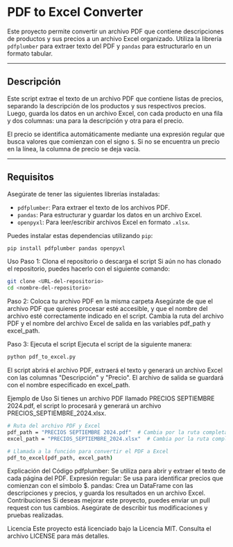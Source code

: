 # PDF to Excel Converter

Este proyecto permite convertir un archivo PDF que contiene descripciones de productos y sus precios a un archivo Excel organizado. Utiliza la librería `pdfplumber` para extraer texto del PDF y `pandas` para estructurarlo en un formato tabular.

---

## Descripción

Este script extrae el texto de un archivo PDF que contiene listas de precios, separando la descripción de los productos y sus respectivos precios. Luego, guarda los datos en un archivo Excel, con cada producto en una fila y dos columnas: una para la descripción y otra para el precio.

El precio se identifica automáticamente mediante una expresión regular que busca valores que comienzan con el signo `$`. Si no se encuentra un precio en la línea, la columna de precio se deja vacía.

---

## Requisitos

Asegúrate de tener las siguientes librerías instaladas:

- `pdfplumber`: Para extraer el texto de los archivos PDF.
- `pandas`: Para estructurar y guardar los datos en un archivo Excel.
- `openpyxl`: Para leer/escribir archivos Excel en formato `.xlsx`.

Puedes instalar estas dependencias utilizando `pip`:

```bash
pip install pdfplumber pandas openpyxl
```

Uso
Paso 1: Clona el repositorio o descarga el script
Si aún no has clonado el repositorio, puedes hacerlo con el siguiente comando:

```bash
git clone <URL-del-repositorio>
cd <nombre-del-repositorio>
```

Paso 2: Coloca tu archivo PDF en la misma carpeta
Asegúrate de que el archivo PDF que quieres procesar esté accesible, y que el nombre del archivo esté correctamente indicado en el script. Cambia la ruta del archivo PDF y el nombre del archivo Excel de salida en las variables pdf_path y excel_path.

Paso 3: Ejecuta el script
Ejecuta el script de la siguiente manera:

```bash
python pdf_to_excel.py
```

El script abrirá el archivo PDF, extraerá el texto y generará un archivo Excel con las columnas "Descripción" y "Precio". El archivo de salida se guardará con el nombre especificado en excel_path.

Ejemplo de Uso
Si tienes un archivo PDF llamado PRECIOS SEPTIEMBRE 2024.pdf, el script lo procesará y generará un archivo PRECIOS_SEPTIEMBRE_2024.xlsx.

```bash
# Ruta del archivo PDF y Excel
pdf_path = "PRECIOS SEPTIEMBRE 2024.pdf"  # Cambia por la ruta completa si es necesario
excel_path = "PRECIOS_SEPTIEMBRE_2024.xlsx"  # Cambia por la ruta completa si es necesario

# Llamada a la función para convertir el PDF a Excel
pdf_to_excel(pdf_path, excel_path)

```

Explicación del Código
pdfplumber: Se utiliza para abrir y extraer el texto de cada página del PDF.
Expresión regular: Se usa para identificar precios que comienzan con el símbolo $.
pandas: Crea un DataFrame con las descripciones y precios, y guarda los resultados en un archivo Excel.
Contribuciones
Si deseas mejorar este proyecto, puedes enviar un pull request con tus cambios. Asegúrate de describir tus modificaciones y pruebas realizadas.

Licencia
Este proyecto está licenciado bajo la Licencia MIT. Consulta el archivo LICENSE para más detalles.
